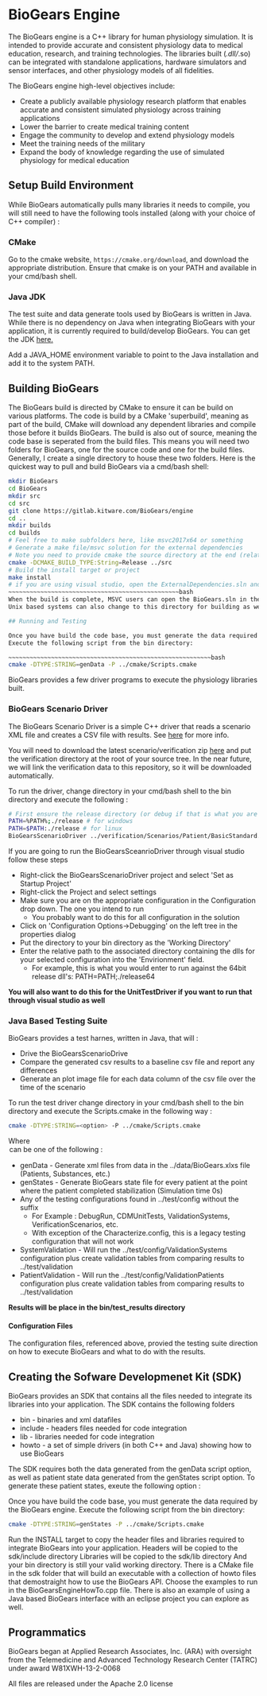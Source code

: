 BioGears Engine 
===============

The BioGears engine is a C++ library for human physiology simulation.
It is intended to provide accurate and consistent physiology data to medical education, research, and training technologies. 
The libraries built (*.dll/*.so) can be integrated with standalone applications, hardware simulators and sensor interfaces, and other physiology models of all fidelities.

The BioGears engine high-level objectives include:
-   Create a publicly available physiology research platform that
    enables accurate and consistent simulated physiology across training
    applications
-   Lower the barrier to create medical training content
-   Engage the community to develop and extend physiology models
-   Meet the training needs of the military
-   Expand the body of knowledge regarding the use of simulated
    physiology for medical education


## Setup Build Environment

While BioGears automatically pulls many libraries it needs to compile, 
you will still need to have the following tools installed (along with your choice of C++ compiler) :

### CMake
Go to the cmake website, `https://cmake.org/download`, and download the appropriate distribution.
Ensure that cmake is on your PATH and available in your cmd/bash shell.

### Java JDK

The test suite and data generate tools used by BioGears is written in Java.
While there is no dependency on Java when integrating BioGears with your application, it is currently required to build/develop BioGears.
You can get the JDK <a href="http://www.oracle.com/technetwork/java/javase/downloads/index.html">here.</a> 

Add a JAVA_HOME environment variable to point to the Java installation and add it to the system PATH. 

## Building BioGears

The BioGears build is directed by CMake to ensure it can be build on various platforms. 
The code is build by a CMake 'superbuild', meaning as part of the build, CMake will download any
dependent libraries and compile those before it builds BioGears. 
The build is also out of source, meaning the code base is seperated from the build files.
This means you will need two folders for BioGears, one for the source code and one for the build files.
Generally, I create a single directory to house these two folders.
Here is the quickest way to pull and build BioGears via a cmd/bash shell:

~~~~~~~~~~~~~~~~~~~~~~~~~~~~~~~~~~bash
mkdir BioGears
cd BioGears
mkdir src
cd src
git clone https://gitlab.kitware.com/BioGears/engine
cd ..
mkdir builds
cd builds
# Feel free to make subfolders here, like msvc2017x64 or something
# Generate a make file/msvc solution for the external dependencies
# Note you need to provide cmake the source directory at the end (relative or absolute)
cmake -DCMAKE_BUILD_TYPE:String=Release ../src
# Build the install target or project 
make install 
# if you are using visual studio, open the ExternalDependencies.sln and select the Release configuration and the INSTALL project
~~~~~~~~~~~~~~~~~~~~~~~~~~~~~~~~~~~~~~~~~~~~~~~~bash
When the build is complete, MSVC users can open the BioGears.sln in the build/SetupBioGears-build directory.
Unix based systems can also change to this directory for building as well.

## Running and Testing

Once you have build the code base, you must generate the data required by the BioGears engine.
Execute the following script from the bin directory:

~~~~~~~~~~~~~~~~~~~~~~~~~~~~~~~~~~~~~~~~~~~~~~~~~~~~~~~~~bash
cmake -DTYPE:STRING=genData -P ../cmake/Scripts.cmake
~~~~~~~~~~~~~~~~~~~~~~~~~~~~~~~~~~~~~~~~~~~~~~~~~~~~~~~~~

BioGears provides a few driver programs to execute the physiology libraries built.

### BioGears Scenario Driver

The BioGears Scenario Driver is a simple C++ driver that reads a scenario XML file and creates a CSV file with results.
See <a href="https://biogearsengine.com/documentation/_scenario_x_m_l_file.html">here</a> for more info.

You will need to download the latest scenario/verification zip <a href="https://github.com/BioGearsEngine/Engine/releases/download/6.1.1-beta/BioGears_6.1.1-beta-verification-all.zip">here</a> and put the verification directory at the root of your source tree.
In the near future, we will link the verification data to this repository, so it will be downloaded automatically.

To run the driver, change directory in your cmd/bash shell to the bin directory and execute the following :
~~~~~~~~~~~~~~~~~~~~~~~~~~~~~~~~~~~~~~~~~~~~~~~~~~~~~~~~~~~~~~~~~~~~~~~~~~~bash
# First ensure the release directory (or debug if that is what you are running) is on your path
PATH=%PATH%;./release # for windows
PATH=$PATH:./release # for linux
BioGearsScenarioDriver ../verification/Scenarios/Patient/BasicStandard.xml 
~~~~~~~~~~~~~~~~~~~~~~~~~~~~~~~~~~~~~~~~~~~~~~~~~~~~~~~~~~~~~~~~~~~~~~~~~~~

If you are going to run the BioGearsSceanrioDriver through visual studio follow these steps
- Right-click the BioGearsScenarioDriver project and select 'Set as Startup Project'
- Right-click the Project and select settings
- Make sure you are on the appropriate configuration in the Configuration drop down. The one you intend to run
  - You probably want to do this for all configuration in the solution
- Click on 'Configuration Options->Debugging' on the left tree in the properties dialog
- Put the directory to your bin directory as the 'Working Directory'
- Enter the relative path to the associated directory containing the dlls for your selected configuration into the 'Envirionment' field.
  - For example, this is what you would enter to run against the 64bit release dll's: PATH=PATH;./release64
  
<b> You will also want to do this for the UnitTestDriver if you want to run that through visual studio as well </b>

### Java Based Testing Suite

BioGears provides a test harnes, written in Java, that will :
- Drive the BioGearsScenarioDrive
- Compare the generated csv results to a baseline csv file and report any differences
- Generate an plot image file for each data column of the csv file over the time of the scenario

To run the test driver change directory in your cmd/bash shell to the bin directory and execute the Scripts.cmake in the following way :
~~~~~~~~~~~~~~~~~~~~~~~~~~~~~~~~~~~~~~~~~~~~~~~~~~~~~~~bash
cmake -DTYPE:STRING=<option> -P ../cmake/Scripts.cmake 
~~~~~~~~~~~~~~~~~~~~~~~~~~~~~~~~~~~~~~~~~~~~~~~~~~~~~~~

Where <option> can be one of the following :
- genData - Generate xml files from data in the ../data/BioGears.xlxs file (Patients, Substances, etc.)
- genStates - Generate BioGears state file for every patient at the point where the patient completed stabilization (Simulation time 0s)
- Any of the testing configurations found in ../test/config without the suffix
  - For Example : DebugRun, CDMUnitTests, ValidationSystems, VerificationScenarios, etc.
  - With exception of the Characterize.config, this is a legacy testing configuration that will not work  
- SystemValidation - Will run the ../test/config/ValidationSystems configuration plus create validation tables from comparing results to ../test/validation
- PatientValidation - Will run the ../test/config/ValidationPatients configuration plus create validation tables from comparing results to ../test/validation

<b>Results will be place in the bin/test_results directory </b>

#### Configuration Files

The configuration files, referenced above, provied the testing suite direction on how to execute BioGears and what to do with the results.


## Creating the Sofware Developmenet Kit (SDK)

BioGears provides an SDK that contains all the files needed to integrate its libraries into your application.
The SDK contains the following folders
- bin - binaries and xml datafiles
- include - headers files needed for code integration
- lib - libraries needed for code integration
- howto - a set of simple drivers (in both C++ and Java) showing how to use BioGears

The SDK requires both the data generated from the genData script option, as well as patient state data generated from the genStates script option.
To generate these patient states, exeute the following option :

Once you have build the code base, you must generate the data required by the BioGears engine.
Execute the following script from the bin directory:

~~~~~~~~~~~~~~~~~~~~~~~~~~~~~~~~~~~~~~~~~~~~~~~~~~~~~~~~~bash
cmake -DTYPE:STRING=genStates -P ../cmake/Scripts.cmake
~~~~~~~~~~~~~~~~~~~~~~~~~~~~~~~~~~~~~~~~~~~~~~~~~~~~~~~~~

Run the INSTALL target to copy the header files and libraries required to integrate BioGears into your application.
Headers will be copied to the sdk/include directory
Libraries will be copied to the sdk/lib directory
And your bin directory is still your valid working directory.
There is a CMake file in the sdk folder that will build an executable with a collection of howto
files that demostraight how to use the BioGears API. Choose the examples to run in the BioGearsEngineHowTo.cpp file.
There is also an example of using a Java based BioGears interface with an eclipse project you can explore as well.

## Programmatics

BioGears began at Applied Research Associates, Inc. (ARA) with oversight from 
the Telemedicine and Advanced Technology Research Center (TATRC) under award W81XWH-13-2-0068

All files are released under the Apache 2.0 license
